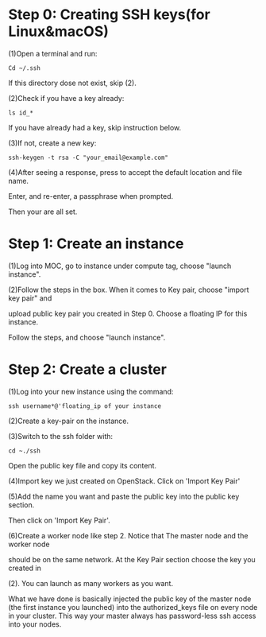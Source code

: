 # Step 0: Creating SSH keys(for Linux&macOS)

(1)Open a terminal and run:

	Cd ~/.ssh

   If this directory dose not exist, skip (2).

(2)Check if you have a key already:

	ls id_*

   If you have already had a key, skip instruction below.

(3)If not, create a new key: 

	ssh-keygen -t rsa -C "your_email@example.com"

(4)After seeing a response, press <enter> to accept the default location and file name.
 
   Enter, and re-enter, a passphrase when prompted.

   Then your are all set.



# Step 1: Create an instance

(1)Log into MOC, go to instance under compute tag, choose "launch instance".

(2)Follow the steps in the box. When it comes to Key pair, choose "import key pair" and 

   upload public key pair you created in Step 0. Choose a floating IP for this instance. 

   Follow the steps, and choose "launch instance". 



# Step 2: Create a cluster

(1)Log into your new instance using the command:

	ssh username*@'floating_ip of your instance

(2)Create a key-pair on the instance.

(3)Switch to the ssh folder with: 

	cd ~./ssh
   Open the public key file and copy its content.

(4)Import key we just created on OpenStack. Click on 'Import Key Pair'

(5)Add the name you want and paste the public key into the public key section.

   Then click on 'Import Key Pair'.

(6)Create a worker node like step 2. Notice that The master node and the worker node  

   should be on the same network. At the Key Pair section choose the key you created in 

   (2). You can launch as many workers as you want.

What we have done is basically injected the public key of the master node (the first instance you launched) into the authorized_keys file on every node in your cluster. This way your master always has password-less ssh access into your nodes.


 




